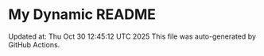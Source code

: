 # My Dynamic README
Updated at: Thu Oct 30 12:45:12 UTC 2025
This file was auto-generated by GitHub Actions.
